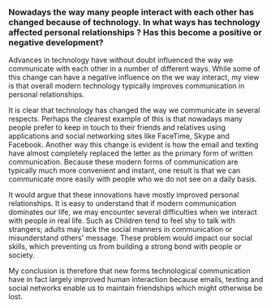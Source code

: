 ### Nowadays the way many people interact with each other has changed because of technology. In what ways has technology affected personal relationships ? Has this become a positive or negative development?

Advances in technology have without doubt influenced the way we communicate with each other in a number of different ways. While some of this change can have a negative influence on the we way interact, my view is that overall modern technology typically improves communication in personal relationships.

It is clear that technology has changed the way we communicate in several respects. Perhaps the clearest example of this is that nowadays many people prefer to keep in touch to their friends and relatives using applications and social networking sites like FaceTime, Skype and Facebook. Another way this change is evident is how the email and texting have almost completely replaced the letter as the primary form of written communication. Because these modern forms of communication are typically much more convenient and instant, one result is that we can communicate more easily with people who we do not see on a daily basis.

It would argue that these innovations have mostly improved personal relationships. It is easy to understand that if modern communication dominates our life, we may encounter several difficulties when we interact with people in real life. Such as Children tend to feel shy to talk with strangers; adults may lack the social manners in communication or misunderstand others' message. These problem would impact our social skills, which preventing us from building a strong bond with people or society.

My conclusion is therefore that new forms technological communication have in fact largely improved human interaction because emails, texting and social networks enable us to maintain friendships which might otherwise be lost.

